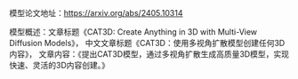 模型论文地址：https://arxiv.org/abs/2405.10314

模型概述：文章标题《CAT3D: Create Anything in 3D with Multi-View Diffusion Models》，
中文文章标题《CAT3D：使用多视角扩散模型创建任何3D内容》，
文章内容：《提出CAT3D模型，通过多视角扩散生成高质量3D模型，实现快速、灵活的3D内容创建。》
